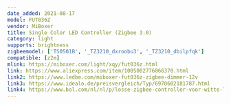 ```yaml
---
date_added: 2021-08-17
model: FUT036Z
vendor: MiBoxer
title: Single Color LED Controller (Zigbee 3.0)
category: light
supports: brightness
zigbeemodel: ['TS0501B', '_TZ3210_dxroobu3', '_TZ3210_dbilpfqk']
compatible: [z2m]
mlink: https://miboxer.com/light/xqy/fut036z.html
link: https://www.aliexpress.com/item/1005002776866370.html
link2: https://www.ledbe.com/miboxer-fut036z-zigbee-dimmer-12v
link3: https://www.idealo.de/preisvergleich/Typ/6970602181787.html
link4: https://www.bol.com/nl/nl/p/losse-zigbee-controller-voor-witte-led-strips-geschikt-voor-philips-hue/9200000130874475/
---
```

